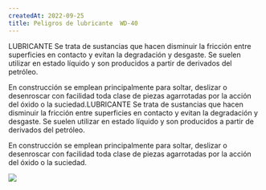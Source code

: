 ```yaml
---
createdAt: 2022-09-25
title: Peligros de lubricante  WD-40
---
```

LUBRICANTE
Se trata de sustancias que hacen disminuir la fricción entre superficies en contacto y evitan la degradación y desgaste. Se suelen utilizar en estado líquido y son producidos a partir de derivados del petróleo.

En construcción se emplean principalmente para soltar, deslizar o desenroscar con facilidad toda clase de piezas agarrotadas por la acción del óxido o la suciedad.LUBRICANTE Se trata de sustancias que hacen disminuir la fricción entre superficies en contacto y evitan la degradación y desgaste. Se suelen utilizar en estado líquido y son producidos a partir de derivados del petróleo.

En construcción se emplean principalmente para soltar, deslizar o desenroscar con facilidad toda clase de piezas agarrotadas por la acción del óxido o la suciedad.

![](/img/5cb71b17cf03c431266130.jpg)